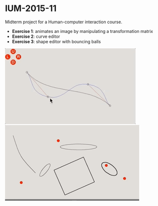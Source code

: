 # IUM-2015-11
Midterm project for a Human-computer interaction course.

- **Exercise 1**: animates an image by manipulating a transformation matrix
- **Exercise 2**: curve editor
- **Exercise 3**: shape editor with bouncing balls

<img src="curve_editor.gif" height="250"> <img src="shape_editor.gif" height="250">
